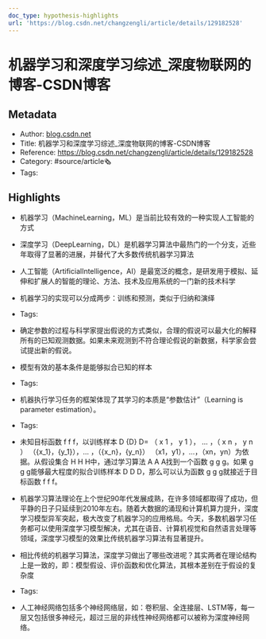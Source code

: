```yaml
---
doc_type: hypothesis-highlights
url: 'https://blog.csdn.net/changzengli/article/details/129182528'
---
```

# 机器学习和深度学习综述_深度物联网的博客-CSDN博客
## Metadata
- Author: [blog.csdn.net]()
- Title: 机器学习和深度学习综述_深度物联网的博客-CSDN博客
- Reference: https://blog.csdn.net/changzengli/article/details/129182528
- Category: #source/article🗞
- Tags:
## Highlights
- 机器学习（MachineLearning，ML）是当前比较有效的一种实现人工智能的方式

- 深度学习（DeepLearning，DL）是机器学习算法中最热门的一个分支，近些年取得了显著的进展，并替代了大多数传统机器学习算法

- 人工智能（ArtificialIntelligence，AI）是最宽泛的概念，是研发用于模拟、延伸和扩展人的智能的理论、方法、技术及应用系统的一门新的技术科学

- 机器学习的实现可以分成两步：训练和预测，类似于归纳和演绎


- Tags:

- 确定参数的过程与科学家提出假说的方式类似，合理的假说可以最大化的解释所有的已知观测数据。如果未来观测到不符合理论假说的新数据，科学家会尝试提出新的假说。

- 模型有效的基本条件是能够拟合已知的样本


- Tags:

- 机器执行学习任务的框架体现了其学习的本质是“参数估计”（Learning is parameter estimation）。


- Tags:

- 未知目标函数 f f f，以训练样本 D {D} D= （ x 1 ， y 1 ）， … ，（ x n ， y n ） （{x_1}，{y_1}），… ，（{x_n}，{y_n}） （x1​，y1​），…，（xn​，yn​）为依据。从假设集合 H H H中，通过学习算法 A A A找到一个函数 g g g。如果 g g g能够最大程度的拟合训练样本 D D D，那么可以认为函数 g g g就接近于目标函数 f f f。

- 机器学习算法理论在上个世纪90年代发展成熟，在许多领域都取得了成功，但平静的日子只延续到2010年左右。随着大数据的涌现和计算机算力提升，深度学习模型异军突起，极大改变了机器学习的应用格局。今天，多数机器学习任务都可以使用深度学习模型解决，尤其在语音、计算机视觉和自然语言处理等领域，深度学习模型的效果比传统机器学习算法有显著提升。

- 相比传统的机器学习算法，深度学习做出了哪些改进呢？其实两者在理论结构上是一致的，即：模型假设、评价函数和优化算法，其根本差别在于假设的复杂度


- Tags:

- 人工神经网络包括多个神经网络层，如：卷积层、全连接层、LSTM等，每一层又包括很多神经元，超过三层的非线性神经网络都可以被称为深度神经网络。

